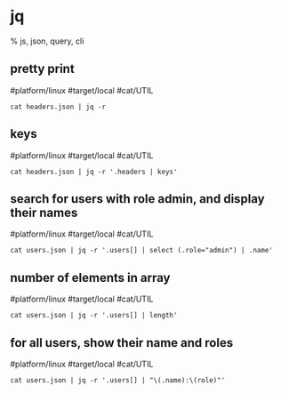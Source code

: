 
# jq

% js, json, query, cli

## pretty print
#platform/linux  #target/local  #cat/UTIL
```
cat headers.json | jq -r
```

## keys
#platform/linux  #target/local  #cat/UTIL
```
cat headers.json | jq -r '.headers | keys'
```

## search for users with role admin, and display their names
#platform/linux  #target/local  #cat/UTIL
```
cat users.json | jq -r '.users[] | select (.role="admin") | .name'
```

## number of elements in array
#platform/linux  #target/local  #cat/UTIL
```
cat users.json | jq -r '.users[] | length'
```

## for all users, show their name and roles
#platform/linux  #target/local  #cat/UTIL
```
cat users.json | jq -r '.users[] | "\(.name):\(role)"'
```
